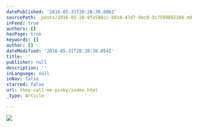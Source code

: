 ```yaml
---
datePublished: '2016-05-31T20:28:39.006Z'
sourcePath: _posts/2016-05-28-9fa580cc-b018-47d7-9ec9-3c7599892389.md
inFeed: true
authors: []
hasPage: true
keywords: []
author: []
dateModified: '2016-05-31T20:28:30.054Z'
title: ''
publisher: null
description: ''
inLanguage: null
inNav: false
starred: false
url: they-call-me-pinky/index.html
_type: Article

---
```

![](https://the-grid-user-content.s3-us-west-2.amazonaws.com/b8a8c548-b67e-4145-aee1-1bf48999bc11.jpg)